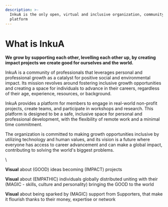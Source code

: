 ```yaml
---
description: >-
  InkuA is the only open, virtual and inclusive organization, community and
  platform
---
```


# What is InkuA

**We grow by supporting each other, levelling each other up, by creating impact projects we create good for ourselves and the world.**&#x20;

InkuA is a community of professionals that leverages personal and professional growth as a catalyst for positive social and environmental impact. Its mission revolves around fostering inclusive growth opportunities and creating a space for individuals to advance in their careers, regardless of their age, experience, resources, or background.

InkuA provides a platform for members to engage in real-world non-profit projects, create teams, and participate in workshops and research. This platform is designed to be a safe, inclusive space for personal and professional development, with the flexibility of remote work and a minimal time commitment.

The organization is committed to making growth opportunities inclusive by utilizing technology and human values, and its vision is a future where everyone has access to career advancement and can make a global impact, contributing to solving the world's biggest problems.





\


**Visual** about (GOOD) ideas becoming (IMPACT) projects

**Visual** about (EMPATHIC) individuals globally distributed uniting with their (MAGIC - skills, culture and personality) bringing the GOOD to the world

**Visual** about being sparked by (MAGIC) support from Supporters, that make it flourish thanks to their money, expertise or network

